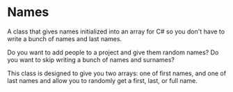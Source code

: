 # Names
A class that gives names initialized into an array for C# so you don't have to write a bunch of names and last names.

Do you want to add people to a project and give them random names? Do you want to skip writing a bunch of names and surnames?

This class is designed to give you two arrays: one of first names, and one of last names and allow you to randomly get a first, last, or full name.
